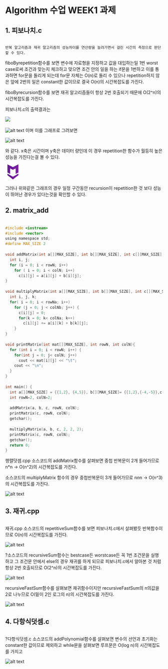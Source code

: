 # Algorithm 수업 WEEK1 과제

## 1. 피보나치.c

```c

```

```
반복 알고리즘과 재귀 알고리즘의 성능차이를 연산량을 늘려가면서 걸린 시간의 측정으로 판단할 수 있다.
```

fiboByrepetition함수를 보면 변수에 자료형을 지정하고 값을 대입하는일 1번 worst case로써 조건과 맞는지 체크하고 맞으면 조건 안의 일을 하는 if문을 1번하고 이를 통과하면 for문을 돌리게 되는데 for문 자체는 O(n)로 돌리 수 있으나 repetition하지 않은 앞에 2번의 일은 constant한 값이므로 결국 O(n)의 시간복잡도를 가진다.

fiboByrecursion함수를 보면 재귀 알고리즘들이 항상 2번 호출되기 때문에 O(2^n)의 시간복잡도를 가진다.

피보나치.c의 출력결과는

<a href="url"><img src="https://drive.google.com/open?id=0B4Q0BjjmlIe7ZlZXYTFHdEdiVGc"></a>

![alt text](https://drive.google.com/open?id=0B4Q0BjjmlIe7ZlZXYTFHdEdiVGc)
이며 이를 그래프로 그려보면

![alt text](https://drive.google.com/open?id=0B4Q0BjjmlIe7NmNmbVYzUklfeWM "2")

와 같다. x축은 시간이며 y축은 데이터 량인데 이 경우 repetition한 함수가 월등히 높은 성능을 가진다는걸 볼 수 있다.

![alt text](https://github.com/adam-p/markdown-here/raw/master/src/common/images/icon48.png "Logo Title Text 1")

그러나 위와같은 그래프의 경우 일정 구간동안 recursion이 repetition한 것 보다 성능이 뛰어난 경우가 있다는것을 확인할 수 있다.

## 2. matrix_add

```c

#include <iostream>
#include <vector>
using namespace std;
#define MAX_SIZE 2

void addMatrix(int a[][MAX_SIZE], int b[][MAX_SIZE], int c[][MAX_SIZE], int rowN, int colN) {
  int i, j;
  for (i = 0; i < rowN; i++)
    for ( i = 0; i < colN; i++)
      c[i][j] = a[i][j] + b[i][j];
}

void multiplyMatrix(int a[][MAX_SIZE], int b[][MAX_SIZE], int c[][MAX_SIZE], int rowNa, int colNb, int colNa){
  int i, j, k;
  for( i = 0; i < rowNa; i++)
    for (j = 0; j < colNb; j++) {
      c[i][j] = 0;
      for(k = 0; k< colNa; k++)
        c[i][j] += a[i][k] + b[k][j];
    }
}

void printMatrix(int mat[][MAX_SIZE], int rowN, int colN){
  for (int i = 0; i < rowN; i++) {
    for(int j = 0; j< colN; j++)
      cout << mat[i][j] << "\t";
    cout << "\n";
  }
}

int main() {
  int a[][MAX_SIZE] = {{1,2}, {4,5}}, b[][MAX_SIZE]= {{1,2},{-4,-5}},c[2][MAX_SIZE];
  int rowN=2, colN=2;

  addMatrix(a, b, c, rowN, colN);
  printMatrix(c, rowN, colN);
  getchar();

  multiplyMatrix(a, b, c, 2, 2, 2);
  printMatrix(c, rowN, colN);
  getchar();
  return 0;
}

```

행렬덧셈.cpp 소스코드의 addMatrix함수를 살펴보면 중첩 반복문이 2개 들어가므로 n*n -> O(n^2)의 시간복잡도를 가진다.

소스코드의 multiplyMatrix 함수의 경우 중첩반복문이 3개 들어가므로 n*n*n -> O(n^3)의 시간복잡도를 가진다.

![alt text](https://drive.google.com/open?id=0B4Q0BjjmlIe7eE5mWTNKbWwyS00 "3")

## 3. 재귀.cpp

```c

```

재귀.cpp 소스코드의 repetitiveSum함수를 보면 피보나치.c에서 살펴봤듯 반복함수이므로 O(n)의 시간복잡도를 가진다.

![alt text](https://drive.google.com/file/d/0B4Q0BjjmlIe7Y1hUbDRDRmpwYUE/view?usp=sharing "4")

?소스코드의 recursiveSum함수는 bestcase든 worstcase든 꼭 1번 조건문을 실행하고 그 조건문 안에서 else의 경우 재귀를 하게 되므로 피보나치.c에서 알아본 것 처럼 항상 2번 호출되므로 O(2^n)의 시간복잡도를 가진다.

![alt text](https://drive.google.com/open?id=0B4Q0BjjmlIe7VWJ2WlhjRmlYdlk "5")

recursiveFastSum함수를 살펴보면 재귀함수이지만 recursiveFastSum의 n의값을 2로 나누므로 O(밑이 2인 로그의 n)의 시간복잡도를 가진다.

![alt text](https://drive.google.com/open?id=0B4Q0BjjmlIe7Xy1SNlFDOGVSVGM "6")


## 4. 다항식덧셈.c

```c

```

?다항식덧셈.c 소스코드의 addPolynomial함수를 살펴보면 변수의 선언과 초기화는 constant한 값이므로 제외하고 while문을 살펴보면 루프문은 O(log n)의 시간복잡도를 가지고

![alt text](https://drive.google.com/open?id=0B4Q0BjjmlIe7Y3BYQ0h2ZXB2Z1E "7")
